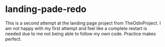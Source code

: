# landing-pade-redo
This is a second attempt at the landing page project from TheOdinProject. I am not happy with my first attempt and feel like a complete restart is needed due to me not being able to follow my own code. Practice makes perfect. 
